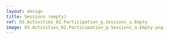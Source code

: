 ```yaml
---
layout: design
title: Sessions (empty)
ref: 03.Activities_02.Participation_g.Sessions_a.Empty
image: 03.Activities_02.Participation_g.Sessions_a.Empty.png
---
```

